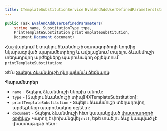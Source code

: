 ```yaml
---
title: ITemplateSubstitutionService.EvalAndAddUserDefinedParameters(string, SubstitutionType, PrintTemplateSubstitution, Document.Document) մեթոդ  
---
```


```c#
public Task EvalAndAddUserDefinedParameters(
    string name, SubstitutionType type,
    PrintTemplateSubstitution printTemplateSubstitution,
    Document.Document document)
```

Հաշվարկում է տպելու ձևանմուշի օգտագործողի կողմից նկարագրված պարամետրերը և ավելացնում տպելու ձևանմուշի տեղադրվող արժեքները պարունակող օբյեկտում՝ `printTemplateSubstitution`:

Տե՛ս [Տպելու ձևանմուշի ընդլայնման ձեռնարկ](../../../extensions/definitions/template_substitution_guide.md)։

**Պարամետրեր**

* `name` - Տպելու ձևանմուշի ներքին անուն:
* `type` - [Տպելու ձևանմուշի տիպ][4XTemplateSubstitution]:
* `printTemplateSubstitution` - Տպելու ձևանմուշի տեղադրվող արժեքները պարունակող օբյեկտ։
* `document` - Տպելու ձևանմուշի հետ կապակցված [փաստաթղթի օբյեկտ](../../definitions/document.md)։
  Կարող է փոխանցվել `null`, եթե տպելու ձևը կապված չէ փաստաթղթի հետ։
